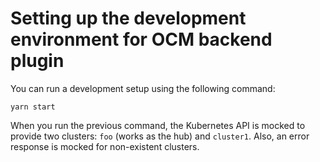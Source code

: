 # Setting up the development environment for OCM backend plugin

You can run a development setup using the following command:

```console
yarn start
```

When you run the previous command, the Kubernetes API is mocked to provide two clusters: `foo` (works as the hub) and `cluster1`. Also, an error response is mocked for non-existent clusters.
